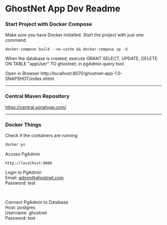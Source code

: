 # GhostNet App Dev Readme

### Start Project with Docker Compose
Make sure you have Docker installed.
Start the project with just one command.
```
docker-compose build --no-cache && docker-compose up -d
```

When the database is created, execute GRANT SELECT, UPDATE, DELETE ON TABLE "appUser" TO ghostnet; in pgAdmin query tool.

Open in Browser
http://localhost:8070/ghostnet-app-1.0-SNAPSHOT/index.xhtml

---


### Central Maven Repository
https://central.sonatype.com/

---

### Docker Things
Check if the containers are running
```bash
docker ps
```

Access PgAdmin
```
http://localhost:8080
```
Login to PgAdmin <br>
Email: admin@ghostnet.com <br>
Password: test <br>

<br>

Connect PgAdmin to Database <br>
Host: postgres <br>
Username: ghostnet <br>
Password: test <br>






